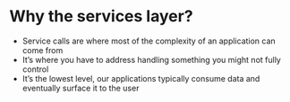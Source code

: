 # Why the services layer?

- Service calls are where most of the complexity of an application can come from
- It’s where you have to address handling something you might not fully control
- It’s the lowest level, our applications typically consume data and eventually surface it to the user
